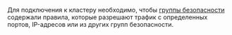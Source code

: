 
Для подключения к кластеру необходимо, чтобы [группы безопасности](../../vpc/concepts/security-groups.md) содержали правила, которые разрешают трафик с определенных портов, IP-адресов или из других групп безопасности.

